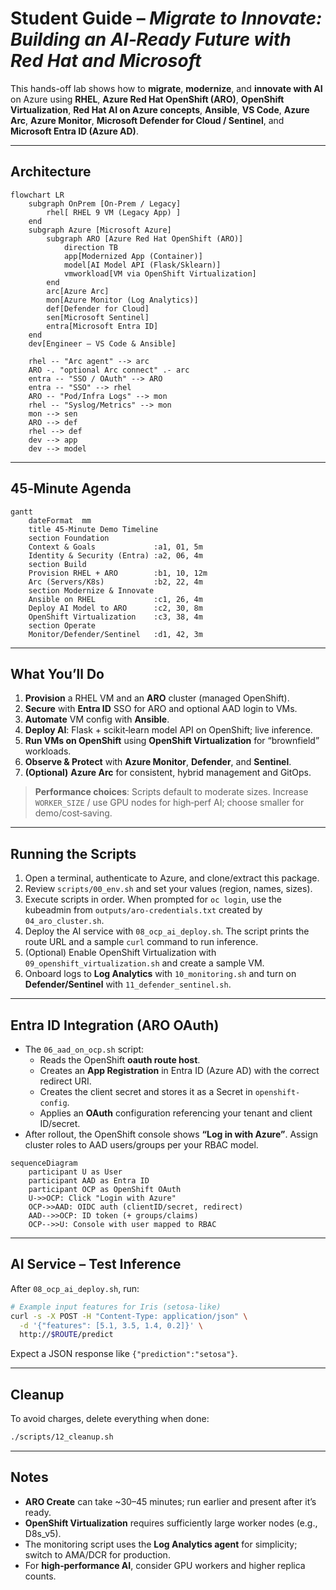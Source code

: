 # Student Guide – *Migrate to Innovate: Building an AI‑Ready Future with Red Hat and Microsoft*

This hands-off lab shows how to **migrate**, **modernize**, and **innovate with AI** on Azure using **RHEL**, **Azure Red Hat OpenShift (ARO)**, **OpenShift Virtualization**, **Red Hat AI on Azure concepts**, **Ansible**, **VS Code**, **Azure Arc**, **Azure Monitor**, **Microsoft Defender for Cloud / Sentinel**, and **Microsoft Entra ID (Azure AD)**.

---

## Architecture

```mermaid
flowchart LR
    subgraph OnPrem [On-Prem / Legacy]
        rhel[ RHEL 9 VM (Legacy App) ]
    end
    subgraph Azure [Microsoft Azure]
        subgraph ARO [Azure Red Hat OpenShift (ARO)]
            direction TB
            app[Modernized App (Container)]
            model[AI Model API (Flask/Sklearn)]
            vmworkload[VM via OpenShift Virtualization]
        end
        arc[Azure Arc]
        mon[Azure Monitor (Log Analytics)]
        def[Defender for Cloud]
        sen[Microsoft Sentinel]
        entra[Microsoft Entra ID]
    end
    dev[Engineer – VS Code & Ansible]

    rhel -- "Arc agent" --> arc
    ARO -. "optional Arc connect" .- arc
    entra -- "SSO / OAuth" --> ARO
    entra -- "SSO" --> rhel
    ARO -- "Pod/Infra Logs" --> mon
    rhel -- "Syslog/Metrics" --> mon
    mon --> sen
    ARO --> def
    rhel --> def
    dev --> app
    dev --> model
```

---

## 45‑Minute Agenda

```mermaid
gantt
    dateFormat  mm
    title 45-Minute Demo Timeline
    section Foundation
    Context & Goals             :a1, 01, 5m
    Identity & Security (Entra) :a2, 06, 4m
    section Build
    Provision RHEL + ARO        :b1, 10, 12m
    Arc (Servers/K8s)           :b2, 22, 4m
    section Modernize & Innovate
    Ansible on RHEL             :c1, 26, 4m
    Deploy AI Model to ARO      :c2, 30, 8m
    OpenShift Virtualization    :c3, 38, 4m
    section Operate
    Monitor/Defender/Sentinel   :d1, 42, 3m
```

---

## What You’ll Do

1. **Provision** a RHEL VM and an **ARO** cluster (managed OpenShift).
2. **Secure** with **Entra ID** SSO for ARO and optional AAD login to VMs.
3. **Automate** VM config with **Ansible**.
4. **Deploy AI**: Flask + scikit‑learn model API on OpenShift; live inference.
5. **Run VMs on OpenShift** using **OpenShift Virtualization** for “brownfield” workloads.
6. **Observe & Protect** with **Azure Monitor**, **Defender**, and **Sentinel**.
7. **(Optional)** **Azure Arc** for consistent, hybrid management and GitOps.

> **Performance choices**: Scripts default to moderate sizes. Increase `WORKER_SIZE` / use GPU nodes for high‑perf AI; choose smaller for demo/cost‑saving.

---

## Running the Scripts

1. Open a terminal, authenticate to Azure, and clone/extract this package.
2. Review `scripts/00_env.sh` and set your values (region, names, sizes).
3. Execute scripts in order. When prompted for `oc login`, use the kubeadmin from `outputs/aro-credentials.txt` created by `04_aro_cluster.sh`.
4. Deploy the AI service with `08_ocp_ai_deploy.sh`. The script prints the route URL and a sample `curl` command to run inference.
5. (Optional) Enable OpenShift Virtualization with `09_openshift_virtualization.sh` and create a sample VM.
6. Onboard logs to **Log Analytics** with `10_monitoring.sh` and turn on **Defender/Sentinel** with `11_defender_sentinel.sh`.

---

## Entra ID Integration (ARO OAuth)

- The `06_aad_on_ocp.sh` script:
  - Reads the OpenShift **oauth route host**.
  - Creates an **App Registration** in Entra ID (Azure AD) with the correct redirect URI.
  - Creates the client secret and stores it as a Secret in `openshift-config`.
  - Applies an **OAuth** configuration referencing your tenant and client ID/secret.
- After rollout, the OpenShift console shows **“Log in with Azure”**. Assign cluster roles to AAD users/groups per your RBAC model.

```mermaid
sequenceDiagram
    participant U as User
    participant AAD as Entra ID
    participant OCP as OpenShift OAuth
    U->>OCP: Click "Login with Azure"
    OCP->>AAD: OIDC auth (clientID/secret, redirect)
    AAD-->>OCP: ID token (+ groups/claims)
    OCP-->>U: Console with user mapped to RBAC
```

---

## AI Service – Test Inference

After `08_ocp_ai_deploy.sh`, run:
```bash
# Example input features for Iris (setosa-like)
curl -s -X POST -H "Content-Type: application/json" \
  -d '{"features": [5.1, 3.5, 1.4, 0.2]}' \
  http://$ROUTE/predict
```

Expect a JSON response like `{"prediction":"setosa"}`.

---

## Cleanup

To avoid charges, delete everything when done:
```bash
./scripts/12_cleanup.sh
```

---

## Notes

- **ARO Create** can take ~30–45 minutes; run earlier and present after it’s ready.
- **OpenShift Virtualization** requires sufficiently large worker nodes (e.g., D8s_v5).
- The monitoring script uses the **Log Analytics agent** for simplicity; switch to AMA/DCR for production.
- For **high‑performance AI**, consider GPU workers and higher replica counts.
